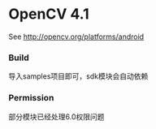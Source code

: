 # OpenCV 4.1
See http://opencv.org/platforms/android

### Build
导入samples项目即可，sdk模块会自动依赖

### Permission
部分模块已经处理6.0权限问题